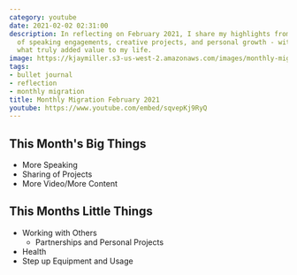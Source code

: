 ```yaml
---
category: youtube
date: 2021-02-02 02:31:00
description: In reflecting on February 2021, I share my highlights from a busy month
  of speaking engagements, creative projects, and personal growth - with a focus on
  what truly added value to my life.
image: https://kjaymiller.s3-us-west-2.amazonaws.com/images/monthly-migration-feb-2021.jpg
tags:
- bullet journal
- reflection
- monthly migration
title: Monthly Migration February 2021
youtube: https://www.youtube.com/embed/sqvepKj9RyQ
---
```


## This Month's Big Things

- More Speaking
- Sharing of Projects
- More Video/More Content

## This Months Little Things

- Working with Others
  - Partnerships and Personal Projects
- Health
- Step up Equipment and Usage
